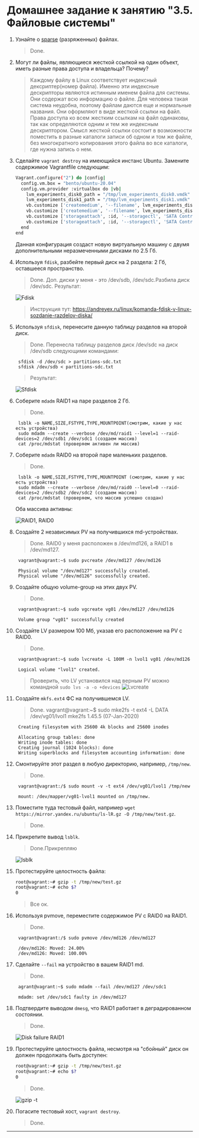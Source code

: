 # Домашнее задание к занятию "3.5. Файловые системы"

1. Узнайте о [sparse](https://ru.wikipedia.org/wiki/%D0%A0%D0%B0%D0%B7%D1%80%D0%B5%D0%B6%D1%91%D0%BD%D0%BD%D1%8B%D0%B9_%D1%84%D0%B0%D0%B9%D0%BB) (разряженных) файлах.

	> Done.


1. Могут ли файлы, являющиеся жесткой ссылкой на один объект, иметь разные права доступа и владельца? Почему?

	>Каждому файлу в Linux соответствует индексный дексриптер(номер файла). Именно эти индексные дескрипторы являются истинным именем файла для системы. Они содержат всю информацию о файле. Для человека такая система неудобна, поэтому файлам даются еще и нормальные названия. Они оформляют в виде жесткой ссылки на файл. Права доступа ко всем жестким ссылкам на файл одинаковы, так как определяются одним и тем же индексным дескриптором. Смысл жесткой ссылки состоит в возможности поместить в разные каталоги записи об одном и том же файле, без многократного копирования этого файла во все каталоги, где нужна запись о нем.

1. Сделайте `vagrant destroy` на имеющийся инстанс Ubuntu. Замените содержимое Vagrantfile следующим:

    ```bash
    Vagrant.configure("2") do |config|
      config.vm.box = "bento/ubuntu-20.04"
      config.vm.provider :virtualbox do |vb|
        lvm_experiments_disk0_path = "/tmp/lvm_experiments_disk0.vmdk"
        lvm_experiments_disk1_path = "/tmp/lvm_experiments_disk1.vmdk"
        vb.customize ['createmedium', '--filename', lvm_experiments_disk0_path, '--size', 2560]
        vb.customize ['createmedium', '--filename', lvm_experiments_disk1_path, '--size', 2560]
        vb.customize ['storageattach', :id, '--storagectl', 'SATA Controller', '--port', 1, '--device', 0, '--type', 'hdd', '--medium', lvm_experiments_disk0_path]
        vb.customize ['storageattach', :id, '--storagectl', 'SATA Controller', '--port', 2, '--device', 0, '--type', 'hdd', '--medium', lvm_experiments_disk1_path]
      end
    end
    ```

    Данная конфигурация создаст новую виртуальную машину с двумя дополнительными неразмеченными дисками по 2.5 Гб.

1. Используя `fdisk`, разбейте первый диск на 2 раздела: 2 Гб, оставшееся пространство.

	> Done. Доп. диски у меня - это /dev/sdb, /dev/sdc.Разбила диск /dev/sdc. Результат:

	![Fdisk](https://github.com/lenazve1996/imagesforreadme/blob/main/Fdisc.png)

	>Инструкция тут: https://andreyex.ru/linux/komanda-fdisk-v-linux-sozdanie-razdelov-diska/
1. Используя `sfdisk`, перенесите данную таблицу разделов на второй диск.

	>Done. Перенесла таблицу разделов диск /dev/sdc на диск /dev/sdb следующими командами:

		sfdisk -d /dev/sdc > partitions-sdc.txt
		sfdisk /dev/sdb < partitions-sdc.txt
	>Результат:

	![Sfdisk](https://github.com/lenazve1996/imagesforreadme/blob/main/Sfdisc.png)

1. Соберите `mdadm` RAID1 на паре разделов 2 Гб.

	>Done.

		lsblk -o NAME,SIZE,FSTYPE,TYPE,MOUNTPOINT(смотрим, какие у нас есть устройства)
		sudo mdadm --create --verbose /dev/md/raid1 --level=1 --raid-devices=2 /dev/sdb1 /dev/sdc1 (создаем массив)
		cat /proc/mdstat (проверяем активен ли массив)
1. Соберите `mdadm` RAID0 на второй паре маленьких разделов.

	>Done.

		lsblk -o NAME,SIZE,FSTYPE,TYPE,MOUNTPOINT (смотрим, какие у нас есть устройства)
		sudo mdadm --create --verbose /dev/md/raid0 --level=0 --raid-devices=2 /dev/sdb2 /dev/sdc2 (создаем массив)
		cat /proc/mdstat (проверяем, что массив успешно создан)
	Оба массива активны:

	![RAID1, RAID0](https://github.com/lenazve1996/imagesforreadme/blob/main/RAID1%2C%20RAID0.png)

1. Создайте 2 независимых PV на получившихся md-устройствах.
	>Done. RAID0 у меня расположен в /dev/md126, а  RAID1 в
	/dev/md127.

		vagrant@vagrant:~$ sudo pvcreate /dev/md127 /dev/md126

		Physical volume "/dev/md127" successfully created.
		Physical volume "/dev/md126" successfully created.

1. Создайте общую volume-group на этих двух PV.

	>Done.

		vagrant@vagrant:~$ sudo vgcreate vg01 /dev/md127 /dev/md126

  		Volume group "vg01" successfully created

1. Создайте LV размером 100 Мб, указав его расположение на PV с RAID0.

	>Done.

		vagrant@vagrant:~$ sudo lvcreate -L 100M -n lvol1 vg01 /dev/md126
		
		Logical volume "lvol1" created.
	> Проверить, что LV установился над верным PV можно командной `sudo lvs -a -o +devices`
	![Lvcreate](https://github.com/lenazve1996/imagesforreadme/blob/main/Lvcreate.png)

1. Создайте `mkfs.ext4` ФС на получившемся LV.

	>Done.
		vagrant@vagrant:~$ sudo mke2fs -t ext4 -L DATA /dev/vg01/lvol1
		mke2fs 1.45.5 (07-Jan-2020)

		Creating filesystem with 25600 4k blocks and 25600 inodes

		Allocating group tables: done
		Writing inode tables: done
		Creating journal (1024 blocks): done
		Writing superblocks and filesystem accounting information: done

1. Смонтируйте этот раздел в любую директорию, например, `/tmp/new`.

	>Done.

		vagrant@vagrant:/$ sudo mount -v -t ext4 /dev/vg01/lvol1 /tmp/new

		mount: /dev/mapper/vg01-lvol1 mounted on /tmp/new.

1. Поместите туда тестовый файл, например `wget https://mirror.yandex.ru/ubuntu/ls-lR.gz -O /tmp/new/test.gz`.

	>Done.

1. Прикрепите вывод `lsblk`.
	
	>Done.Прикрепляю

	![lsblk](https://github.com/lenazve1996/imagesforreadme/blob/main/lsblk.png)

1. Протестируйте целостность файла:

    ```bash
    root@vagrant:~# gzip -t /tmp/new/test.gz
    root@vagrant:~# echo $?
    0
    ```
	>Все ок.
1. Используя pvmove, переместите содержимое PV с RAID0 на RAID1.
	>Done.

		vagrant@vagrant:/$ sudo pvmove /dev/md126 /dev/md127
		
		/dev/md126: Moved: 24.00%
		/dev/md126: Moved: 100.00%

1. Сделайте `--fail` на устройство в вашем RAID1 md.

	>Done.

		agrant@vagrant:~$ sudo mdadm --fail /dev/md127 /dev/sdc1

		mdadm: set /dev/sdc1 faulty in /dev/md127
1. Подтвердите выводом `dmesg`, что RAID1 работает в деградированном состоянии.

	>Done.

	![Disk failure RAID1](https://github.com/lenazve1996/imagesforreadme/blob/main/Disk%20failure%20RAID1.png)
1. Протестируйте целостность файла, несмотря на "сбойный" диск он должен продолжать быть доступен:

    ```bash
    root@vagrant:~# gzip -t /tmp/new/test.gz
    root@vagrant:~# echo $?
    0
    ```
	>Done.

	![gzip -t](https://github.com/lenazve1996/imagesforreadme/blob/main/gzip%20-t%20.png)

1. Погасите тестовый хост, `vagrant destroy`.
	>Done.

 
 ---
